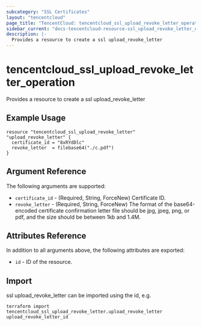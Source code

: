 ```yaml
---
subcategory: "SSL Certificates"
layout: "tencentcloud"
page_title: "TencentCloud: tencentcloud_ssl_upload_revoke_letter_operation"
sidebar_current: "docs-tencentcloud-resource-ssl_upload_revoke_letter_operation"
description: |-
  Provides a resource to create a ssl upload_revoke_letter
---
```


# tencentcloud_ssl_upload_revoke_letter_operation

Provides a resource to create a ssl upload_revoke_letter

## Example Usage

```hcl
resource "tencentcloud_ssl_upload_revoke_letter" "upload_revoke_letter" {
  certificate_id = "8xRYdDlc"
  revoke_letter  = filebase64("./c.pdf")
}
```

## Argument Reference

The following arguments are supported:

* `certificate_id` - (Required, String, ForceNew) Certificate ID.
* `revoke_letter` - (Required, String, ForceNew) The format of the base64-encoded certificate confirmation letter file should be jpg, jpeg, png, or pdf, and the size should be between 1kb and 1.4M.

## Attributes Reference

In addition to all arguments above, the following attributes are exported:

* `id` - ID of the resource.



## Import

ssl upload_revoke_letter can be imported using the id, e.g.

```
terraform import tencentcloud_ssl_upload_revoke_letter.upload_revoke_letter upload_revoke_letter_id
```

